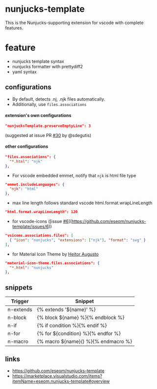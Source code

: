 # nunjucks-template

This is the Nunjucks-supporting extension for vscode with complete features.

# feature

- nunjucks template syntax
- nunjucks formatter with prettydiff2
- yaml syntax

## configurations

- By default, detects .nj, .njk files automatically.
- Additionally, use `files.associations`

#### extension's own configurations

```json
"nunjucksTemplate.preserveEmptyLine": 3
```

(suggested at issue PR [#30](https://github.com/eseom/nunjucks-template/issues/30) by @sdegutis)

#### other configurations

```json
"files.associations": {
  "*.html": "njk"
},
```

- For vscode embedded emmet, notify that `njk` is html file type

```json
"emmet.includeLanguages": {
  "njk": "html"
},
```

- max line length follows standard vscode html.format.wrapLineLength

```json
"html.format.wrapLineLength": 120
```

- for vscode-icons ([issue [#6](https://github.com/eseom/nunjucks-template/issues/6)](https://github.com/eseom/nunjucks-template/issues/6))

```json
"vsicons.associations.files": [
  { "icon": "nunjucks", "extensions": ["njk"], "format": "svg" }
],
```

- for Material Icon Theme by [Heitor Augusto](https://github.com/HeitorAugustoLN)

```json
"material-icon-theme.files.associations": {
  "*.html": "nunjucks"
},
```

## snippets

| Trigger   | Snippet                             |
| --------- | ----------------------------------- |
| n-extends | {% extends '${name}' %}             |
| n-block   | {% block ${name} %}{% endblock %}   |
| n-if      | {% if condition %}{% endif %}       |
| n-for     | {% for ${condition} %}{% endfor %}  |
| n-macro   | {% macro ${name}() %}{% endmacro %} |

## links

- https://github.com/eseom/nunjucks-template
- https://marketplace.visualstudio.com/items?itemName=eseom.nunjucks-template#overview

